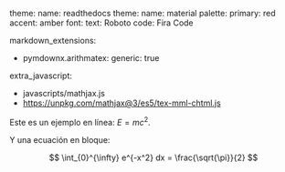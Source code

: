 theme:
  name: readthedocs
theme:
  name: material
  palette:
    primary: red
    accent: amber
  font:
    text: Roboto
    code: Fira Code

markdown_extensions:
  - pymdownx.arithmatex:
      generic: true

extra_javascript:
  - javascripts/mathjax.js
  - https://unpkg.com/mathjax@3/es5/tex-mml-chtml.js

Este es un ejemplo en línea: $E = mc^2$.

Y una ecuación en bloque:

$$
\int_{0}^{\infty} e^{-x^2} dx = \frac{\sqrt{\pi}}{2}
$$

